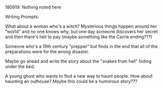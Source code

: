 180919: Nothing noted here

Writing Prompts:

What about a woman who's a witch? Mysterious things happen around her "world" and no one knows why, but one day someone discovers her secret and then there's hell to pay (maybe something like the Carrie ending???)

Someone who's a 19th century "prepper" but finds in the end that all of the preparations were for the wrong disaster.

Maybe go ahead and write the story about the "snakes from hell" hiding under the bed.

A young ghost who wants to find a new way to haunt people. How about haunting an outhouse? Maybe this could be a humorous story???
